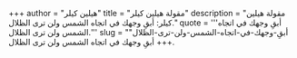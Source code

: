 +++
author = "هيلين كيلر"
title = "مقولة هيلين كيلر"
description = "مقولة هيلين كيلر: أبقِ وجهك في اتجاه الشمس ولن ترى الظلال."
quote = '''أبقِ وجهك في اتجاه الشمس ولن ترى الظلال.'''
slug = "أبقِ-وجهك-في-اتجاه-الشمس-ولن-ترى-الظلال"
+++
أبقِ وجهك في اتجاه الشمس ولن ترى الظلال.
